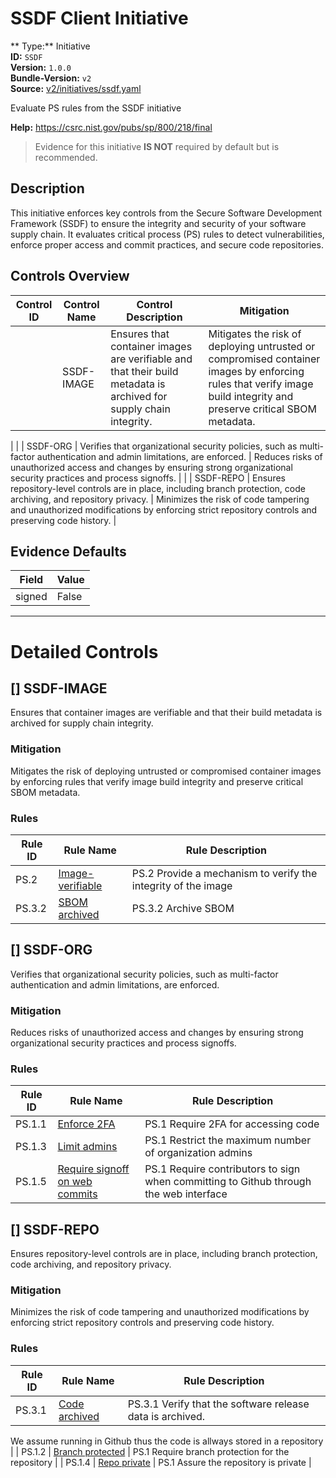 # SSDF Client Initiative  
** Type:** Initiative  
**ID:** `SSDF`  
**Version:** `1.0.0`  
**Bundle-Version:** `v2`  
**Source:** [v2/initiatives/ssdf.yaml](https://github.com/scribe-public/sample-policies/v2/initiatives/ssdf.yaml)  

Evaluate PS rules from the SSDF initiative

**Help:** https://csrc.nist.gov/pubs/sp/800/218/final  
> Evidence for this initiative **IS NOT** required by default but is recommended.

## **Description**

This initiative enforces key controls from the Secure Software Development Framework (SSDF) to ensure  the integrity and security of your software supply chain. It evaluates critical process (PS) rules  to detect vulnerabilities, enforce proper access and commit practices, and secure code repositories.

## Controls Overview

| Control ID | Control Name | Control Description | Mitigation |
|------------|--------------|---------------------|------------|
|  [](#ssdf-image) | SSDF-IMAGE | Ensures that container images are verifiable and that their build metadata is archived for supply chain integrity. | Mitigates the risk of deploying untrusted or compromised container images by enforcing rules  that verify image build integrity and preserve critical SBOM metadata.
 |
|  [](#ssdf-org) | SSDF-ORG | Verifies that organizational security policies, such as multi-factor authentication and admin limitations, are enforced. | Reduces risks of unauthorized access and changes by ensuring strong organizational security practices  and process signoffs.
 |
|  [](#ssdf-repo) | SSDF-REPO | Ensures repository-level controls are in place, including branch protection, code archiving, and repository privacy. | Minimizes the risk of code tampering and unauthorized modifications by enforcing strict repository controls  and preserving code history.
 |

## Evidence Defaults

| Field | Value |
|-------|-------|
| signed | False |

---

# Detailed Controls

## [] SSDF-IMAGE

Ensures that container images are verifiable and that their build metadata is archived for supply chain integrity.


### Mitigation  
Mitigates the risk of deploying untrusted or compromised container images by enforcing rules  that verify image build integrity and preserve critical SBOM metadata.


### Rules

| Rule ID | Rule Name | Rule Description |
|---------|-----------|------------------|
| PS.2 | [Image-verifiable](../rules/ssdf/ps-2-image-verifiable.md) | PS.2 Provide a mechanism to verify the integrity of the image |
| PS.3.2 | [SBOM archived](../rules/ssdf/ps-3.2-archived-sbom.md) | PS.3.2 Archive SBOM |

## [] SSDF-ORG

Verifies that organizational security policies, such as multi-factor authentication and admin limitations, are enforced.


### Mitigation  
Reduces risks of unauthorized access and changes by ensuring strong organizational security practices  and process signoffs.


### Rules

| Rule ID | Rule Name | Rule Description |
|---------|-----------|------------------|
| PS.1.1 | [Enforce 2FA](../rules/ssdf/ps-1-2fa.md) | PS.1 Require 2FA for accessing code |
| PS.1.3 | [Limit admins](../rules/ssdf/ps-1-limit-admins.md) | PS.1 Restrict the maximum number of organization admins |
| PS.1.5 | [Require signoff on web commits](../rules/ssdf/ps-1-web-commit-signoff.md) | PS.1 Require contributors to sign when committing to Github through the web interface |

## [] SSDF-REPO

Ensures repository-level controls are in place, including branch protection, code archiving, and repository privacy.


### Mitigation  
Minimizes the risk of code tampering and unauthorized modifications by enforcing strict repository controls  and preserving code history.


### Rules

| Rule ID | Rule Name | Rule Description |
|---------|-----------|------------------|
| PS.3.1 | [Code archived](../rules/ssdf/ps-3.1-code-archived.md) | PS.3.1 Verify that the software release data is archived.
We assume running in Github thus the code is allways stored in a repository
 |
| PS.1.2 | [Branch protected](../rules/ssdf/ps-1-branch-protection.md) | PS.1 Require branch protection for the repository |
| PS.1.4 | [Repo private](../rules/ssdf/ps-1-repo-private.md) | PS.1 Assure the repository is private |
